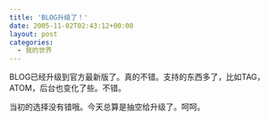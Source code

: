 ```yaml
---
title: 'BLOG升级了！'
date: 2005-11-02T02:43:12+00:00
layout: post
categories:
  - 我的世界
---
```


BLOG已经升级到官方最新版了。真的不错。支持的东西多了，比如TAG，ATOM，后台也变化了些。不错。

当初的选择没有错哦。今天总算是抽空给升级了。呵呵。